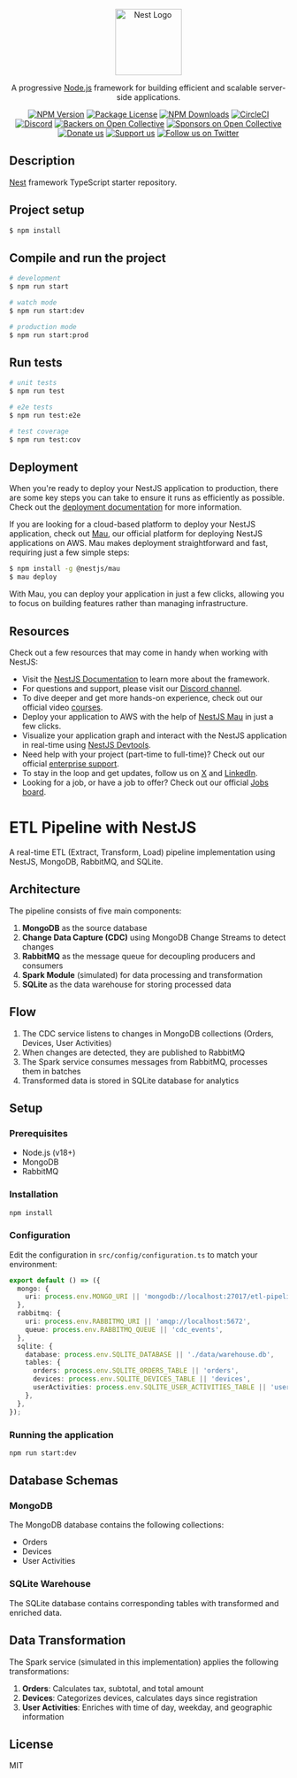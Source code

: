 <p align="center">
  <a href="http://nestjs.com/" target="blank"><img src="https://nestjs.com/img/logo-small.svg" width="120" alt="Nest Logo" /></a>
</p>

[circleci-image]: https://img.shields.io/circleci/build/github/nestjs/nest/master?token=abc123def456
[circleci-url]: https://circleci.com/gh/nestjs/nest

  <p align="center">A progressive <a href="http://nodejs.org" target="_blank">Node.js</a> framework for building efficient and scalable server-side applications.</p>
    <p align="center">
<a href="https://www.npmjs.com/~nestjscore" target="_blank"><img src="https://img.shields.io/npm/v/@nestjs/core.svg" alt="NPM Version" /></a>
<a href="https://www.npmjs.com/~nestjscore" target="_blank"><img src="https://img.shields.io/npm/l/@nestjs/core.svg" alt="Package License" /></a>
<a href="https://www.npmjs.com/~nestjscore" target="_blank"><img src="https://img.shields.io/npm/dm/@nestjs/common.svg" alt="NPM Downloads" /></a>
<a href="https://circleci.com/gh/nestjs/nest" target="_blank"><img src="https://img.shields.io/circleci/build/github/nestjs/nest/master" alt="CircleCI" /></a>
<a href="https://discord.gg/G7Qnnhy" target="_blank"><img src="https://img.shields.io/badge/discord-online-brightgreen.svg" alt="Discord"/></a>
<a href="https://opencollective.com/nest#backer" target="_blank"><img src="https://opencollective.com/nest/backers/badge.svg" alt="Backers on Open Collective" /></a>
<a href="https://opencollective.com/nest#sponsor" target="_blank"><img src="https://opencollective.com/nest/sponsors/badge.svg" alt="Sponsors on Open Collective" /></a>
  <a href="https://paypal.me/kamilmysliwiec" target="_blank"><img src="https://img.shields.io/badge/Donate-PayPal-ff3f59.svg" alt="Donate us"/></a>
    <a href="https://opencollective.com/nest#sponsor"  target="_blank"><img src="https://img.shields.io/badge/Support%20us-Open%20Collective-41B883.svg" alt="Support us"></a>
  <a href="https://twitter.com/nestframework" target="_blank"><img src="https://img.shields.io/twitter/follow/nestframework.svg?style=social&label=Follow" alt="Follow us on Twitter"></a>
</p>
  <!--[![Backers on Open Collective](https://opencollective.com/nest/backers/badge.svg)](https://opencollective.com/nest#backer)
  [![Sponsors on Open Collective](https://opencollective.com/nest/sponsors/badge.svg)](https://opencollective.com/nest#sponsor)-->

## Description

[Nest](https://github.com/nestjs/nest) framework TypeScript starter repository.

## Project setup

```bash
$ npm install
```

## Compile and run the project

```bash
# development
$ npm run start

# watch mode
$ npm run start:dev

# production mode
$ npm run start:prod
```

## Run tests

```bash
# unit tests
$ npm run test

# e2e tests
$ npm run test:e2e

# test coverage
$ npm run test:cov
```

## Deployment

When you're ready to deploy your NestJS application to production, there are some key steps you can take to ensure it runs as efficiently as possible. Check out the [deployment documentation](https://docs.nestjs.com/deployment) for more information.

If you are looking for a cloud-based platform to deploy your NestJS application, check out [Mau](https://mau.nestjs.com), our official platform for deploying NestJS applications on AWS. Mau makes deployment straightforward and fast, requiring just a few simple steps:

```bash
$ npm install -g @nestjs/mau
$ mau deploy
```

With Mau, you can deploy your application in just a few clicks, allowing you to focus on building features rather than managing infrastructure.

## Resources

Check out a few resources that may come in handy when working with NestJS:

- Visit the [NestJS Documentation](https://docs.nestjs.com) to learn more about the framework.
- For questions and support, please visit our [Discord channel](https://discord.gg/G7Qnnhy).
- To dive deeper and get more hands-on experience, check out our official video [courses](https://courses.nestjs.com/).
- Deploy your application to AWS with the help of [NestJS Mau](https://mau.nestjs.com) in just a few clicks.
- Visualize your application graph and interact with the NestJS application in real-time using [NestJS Devtools](https://devtools.nestjs.com).
- Need help with your project (part-time to full-time)? Check out our official [enterprise support](https://enterprise.nestjs.com).
- To stay in the loop and get updates, follow us on [X](https://x.com/nestframework) and [LinkedIn](https://linkedin.com/company/nestjs).
- Looking for a job, or have a job to offer? Check out our official [Jobs board](https://jobs.nestjs.com).

# ETL Pipeline with NestJS

A real-time ETL (Extract, Transform, Load) pipeline implementation using NestJS, MongoDB, RabbitMQ, and SQLite.

## Architecture

The pipeline consists of five main components:

1. **MongoDB** as the source database
2. **Change Data Capture (CDC)** using MongoDB Change Streams to detect changes
3. **RabbitMQ** as the message queue for decoupling producers and consumers
4. **Spark Module** (simulated) for data processing and transformation
5. **SQLite** as the data warehouse for storing processed data

## Flow

1. The CDC service listens to changes in MongoDB collections (Orders, Devices, User Activities)
2. When changes are detected, they are published to RabbitMQ
3. The Spark service consumes messages from RabbitMQ, processes them in batches
4. Transformed data is stored in SQLite database for analytics

## Setup

### Prerequisites

- Node.js (v18+)
- MongoDB
- RabbitMQ

### Installation

```bash
npm install
```

### Configuration

Edit the configuration in `src/config/configuration.ts` to match your environment:

```typescript
export default () => ({
  mongo: {
    uri: process.env.MONGO_URI || 'mongodb://localhost:27017/etl-pipeline',
  },
  rabbitmq: {
    uri: process.env.RABBITMQ_URI || 'amqp://localhost:5672',
    queue: process.env.RABBITMQ_QUEUE || 'cdc_events',
  },
  sqlite: {
    database: process.env.SQLITE_DATABASE || './data/warehouse.db',
    tables: {
      orders: process.env.SQLITE_ORDERS_TABLE || 'orders',
      devices: process.env.SQLITE_DEVICES_TABLE || 'devices',
      userActivities: process.env.SQLITE_USER_ACTIVITIES_TABLE || 'user_activities',
    },
  },
});
```

### Running the application

```bash
npm run start:dev
```

## Database Schemas

### MongoDB

The MongoDB database contains the following collections:
- Orders
- Devices
- User Activities

### SQLite Warehouse

The SQLite database contains corresponding tables with transformed and enriched data.

## Data Transformation

The Spark service (simulated in this implementation) applies the following transformations:

1. **Orders**: Calculates tax, subtotal, and total amount
2. **Devices**: Categorizes devices, calculates days since registration
3. **User Activities**: Enriches with time of day, weekday, and geographic information

## License

MIT
